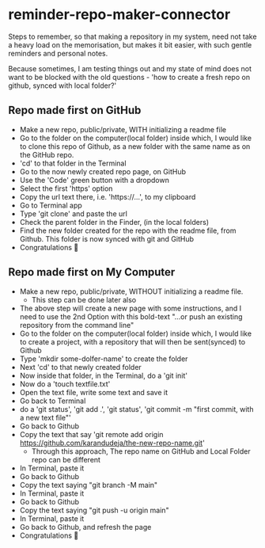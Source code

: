 # reminder-repo-maker-connector

Steps to remember, so that making a repository in my system, need not take a heavy load on the memorisation, but makes it bit easier, with such gentle reminders and personal notes.

Because sometimes, I am testing things out and my state of mind does not want to be blocked with the old questions - 'how to create a fresh repo on github, synced with local folder?'

## Repo made first on GitHub
- Make a new repo, public/private, WITH initializing a readme file
- Go to the folder on the computer(local folder) inside which, I would like to clone this repo of Github, as a new folder with the same name as on the GitHub repo.
- 'cd' to that folder in the Terminal
- Go to the now newly created repo page, on GitHub
- Use the 'Code' green button with a dropdown
- Select the first 'https' option
- Copy the url text there, i.e. 'https://...', to my clipboard
- Go to Terminal app
- Type 'git clone' and paste the url
- Check the parent folder in the Finder, (in the local folders)
- Find the new folder created for the repo with the readme file, from Github. This folder is now synced with git and GitHub
- Congratulations 🎉

## Repo made first on My Computer
- Make a new repo, public/private, WITHOUT initializing a readme file.
  * This step can be done later also
- The above step will create a new page with some instructions, and I need to use the 2nd Option with this bold-text "…or push an existing repository from the command line"
- Go to the folder on the computer(local folder) inside which, I would like to create a project, with a repository that will then be sent(synced) to Github
- Type 'mkdir some-dolfer-name' to create the folder
- Next 'cd' to that newly created folder
- Now inside that folder, in the Terminal, do a 'git init'
- Now do a 'touch textfile.txt'
- Open the text file, write some text and save it
- Go back to Terminal
- do a 'git status', 'git add .', 'git status', 'git commit -m "first commit, with a new text file"'
- Go back to Github
- Copy the text that say 'git remote add origin https://github.com/karandudeja/the-new-repo-name.git'
  * Through this approach, The repo name on GitHub and Local Folder repo can be different
- In Terminal, paste it
- Go back to Github
- Copy the text saying "git branch -M main"
- In Terminal, paste it
- Go back to Github
- Copy the text saying "git push -u origin main"
- In Terminal, paste it
- Go back to Github, and refresh the page
- Congratulations 🎉
